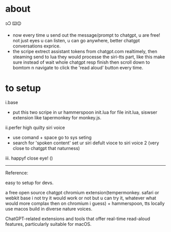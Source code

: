  # about 
ɔƆ ⌨️😌 
- now every time u send out the message/prompt to chatgpt, u are free! not just eyes u can listen, u can go anywhere, better chatgpt conversations exprice. 
-  the scripe extrect assistant tokens from chatgpt.com realtimely, then steaming send to lua they would processe the siri-tts part, like this make sure instead of wait whole chatgpt resp finish then scroll down to bomtom n navigate to click the 'read aloud' button every time.

# to setup
i.base
- put this two scripe in ur hammerspoon init.lua for file init.lua, siswser extension like tapermonkey for monkey.js.


ii.perfer high quilty siri voice
- use comand + space go to sys seting
- search for 'spoken content' set ur siri defult vioce to siri voice 2 (very close to chatgpt that naturness)

iii.
happyf close eye! ()



---
Reference:

easy to setup for devs.

a free open source chatgpt chromium extension(tempermonkey. safari or webkit base i not try it would work or not but u can try it, whatever what would more complax then on chromium i guess) + hammerspoon, tts locally use macos build in diverse nature voices.

ChatGPT-related extensions and tools that offer real-time read-aloud features, particularly suitable for macOS.





